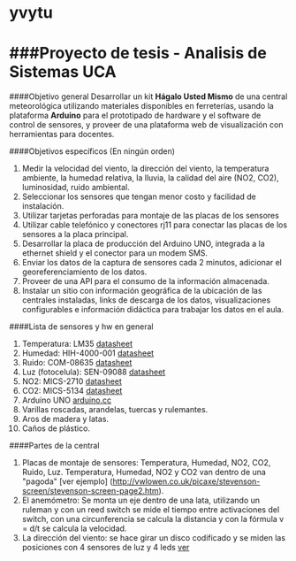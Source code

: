 yvytu
=====

###Proyecto de tesis - Analisis de Sistemas UCA
===============================================

####Objetivo general
Desarrollar un kit **Hágalo Usted Mismo** de una central meteorológica utilizando materiales disponibles en ferreterías, usando la plataforma **Arduino** para el prototipado de hardware y el software de control de sensores, y proveer de una plataforma web de visualización con herramientas para docentes.

####Objetivos específicos (En ningún orden)
1. Medir la velocidad del viento, la dirección del viento, la temperatura ambiente, la humedad relativa, la lluvia, la calidad del aire (NO2, CO2), luminosidad, ruido ambiental.
2. Seleccionar los sensores que tengan menor costo y facilidad de instalación.
3. Utilizar tarjetas perforadas para montaje de las placas de los sensores
4. Utilizar cable telefónico y conectores rj11 para conectar las placas de los sensores a la placa principal.
5. Desarrollar la placa de producción del Arduino UNO, integrada a la ethernet shield y el conector para un modem SMS.
6. Enviar los datos de la captura de sensores cada 2 minutos, adicionar el georeferenciamiento de los datos.
7. Proveer de una API para el consumo de la información almacenada.
8. Instalar un sitio con información geográfica de la ubicación de las centrales instaladas, links de descarga de los datos, visualizaciones configurables e información didáctica para trabajar los datos en el aula.

####Lista de sensores y hw en general
1. Temperatura: LM35 [datasheet](http://www.ti.com/lit/ds/symlink/lm35.pdf)
2. Humedad: HIH-4000-001 [datasheet](http://sensing.honeywell.com/honeywell-sensing-hih4000%20series-product-sheet-009017-5-en.pdf?name=HIH-4000-001)
3. Ruido: COM-08635 [datasheet](http://dlnmh9ip6v2uc.cloudfront.net/datasheets/Sensors/Sound/CEM-C9745JAD462P2.54R.pdf)
4. Luz (fotocelula): SEN-09088 [datasheet](http://qed.princeton.edu/images/6/60/Photoresistor_SEN-09088-datasheet.pdf)
5. NO2: MICS-2710 [datasheet](http://www.cdiweb.com/datasheets/e2v/mics-2710.pdf)
6. CO2: MICS-5134 [datasheet](http://cfile204.uf.daum.net/attach/0207074B50EBD7042D607A)
7. Arduino UNO [arduino.cc](http://arduino.cc/en/Main/ArduinoBoardUno)
8. Varillas roscadas, arandelas, tuercas y rulemantes.
9. Aros de madera y latas.
10. Caños de plástico.

####Partes de la central
1. Placas de montaje de sensores: Temperatura, Humedad, NO2, CO2, Ruido, Luz. Temperatura, Humedad, NO2 y CO2 van dentro de una "pagoda" [ver ejemplo] (http://vwlowen.co.uk/picaxe/stevenson-screen/stevenson-screen-page2.htm).
2. El anemómetro: Se monta un eje dentro de una lata, utilizando un ruleman y con un reed switch se mide el tiempo entre activaciones del switch, con una circunferencia se calcula la distancia y con la fórmula v = d/t se calcula la velocidad.
3. La dirección del viento: se hace girar un disco codificado y se miden las posiciones con 4 sensores de luz y 4 leds [ver](http://ginad.org.uk/weathergd/images/00-vane-angles-optical-11-02-07-sml.png)